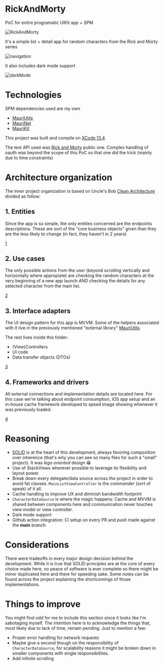 # RickAndMorty
PoC for entire programatic UIKit app + SPM

![RickAndMorty](https://user-images.githubusercontent.com/1657723/109507856-ee278480-7a7d-11eb-9f55-ac27703b29ce.jpg)

It's a simple list + detail app for random characters from the Rick and Morty series

![navigation](https://github.com/mchirino89/RickAndMorty/blob/main/Preview/2023-01-10%205.33.15%20PM.gif)

It also includes dark mode support

![darkMode](https://github.com/mchirino89/RickAndMorty/blob/main/Preview/2023-01-10%205.33.21%20PM.gif)

# Technologies

SPM dependencies used are my own 

* [MauriUtils](https://github.com/GeekingwithMauri/MauriUtils)
* [MauriNet](https://github.com/GeekingwithMauri/MauriNet)
* [MauriKit](https://github.com/GeekingwithMauri/MauriKit)

This project was built and compile on [XCode 13.4](https://download.developer.apple.com/Developer_Tools/Xcode_13.4/Xcode_13.4.xip).

The test API used was [Rick and Morty](https://rickandmortyapi.com) public one. Complex handling of oauth was beyond the scope of this PoC so that one did the trick (mainly due to time constraints)

# Architecture organization

The inner project organization is based on Uncle's Bob [Clean Architecture](https://blog.cleancoder.com/uncle-bob/2012/08/13/the-clean-architecture.html) divided as follow:

## 1. Entities

Since the app is so simple, the only entities concerned are the endpoints descriptions. These are sort of the "core business objects" given than they are the less likely to change (in fact, they haven't in 2 years)

[1](https://github.com/mchirino89/RickAndMorty/blob/main/DocResources/1_Entities.png)

## 2. Use cases

The only possible actions from the user (beyond scrolling vertically and horizontally where appropiate) are checking the random characters at the very beginning of a new app launch _AND_ checking the details for any selected character from the main list.

[2](https://github.com/mchirino89/RickAndMorty/blob/main/DocResources/2_UseCases.png)

## 3. Interface adapters

The UI design pattern for this app is MVVM. Some of the helpers associated with it live in the previously mentioned "external library" [MauriUtils](https://github.com/GeekingwithMauri/MauriUtils/tree/main/Sources/MauriUtils/MVVM). 

The rest lives inside this folder:

- (View)Controllers 
- UI code
- Data transfer objects (DTOs)

[3](https://github.com/mchirino89/RickAndMorty/blob/main/DocResources/3_Adapters.png)

## 4. Frameworks and drivers

All external connections and implementation details are located here. For this case we're talking about endpoint consumption, iOS app setup and an in-house cache framework developed to speed image showing whenever it was previously loaded.

[4](https://github.com/mchirino89/RickAndMorty/blob/main/DocResources/4_Drivers.png)

# Reasoning

- [SOLID](https://www.youtube.com/watch?v=TMuno5RZNeE&ab_channel=Peoplecareer) is at the heart of this development, always favoring composition over inherence (that's why you can see so many files for such a "small" project). It was _lego oriented_ design 😁
- Use of StackViews wherever possible to laverage its flexibility and layout power.
- Break down every delegate/data source across the project in order to avoid fat classes. `MainListViewController` is the _commander_ (sort of speak) of it all.
- Cache handling to improve UX and diminish bandwidth footprint 
- `CharacterDataSource` is where the magic happens: Cache and MVVM is shared between components here and communication never touches view model or view controller.
- Dark mode support
- Github action integration: CI setup on every PR and push made against the **main** branch

# Considerations 

There were tradeoffs in every major design decision behind the development. While it is true that SOLID principles are at the core of every choice made here, no peace of software is ever complete so there might be minor duplicated here and there for speeding sake. Some notes can be found across the project explaining the shortcomings of those implementations. 

# Things to improve
You might find odd for me to include this section since it looks like I'm sabotaging myself. The intention here is to acknowledge the things that, most likely due to lack of time, remain pending. Just to mention a few:

- Proper error handling for network requests
- Maybe give a second though on the responsibility of `CharacterDataSource`, for scalability reasons it might be broken down in smaller components with single responsibilities.
- Add infinite scrolling 
